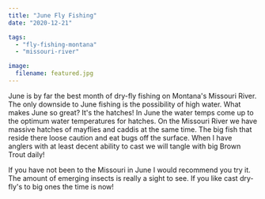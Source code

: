 ```yaml
---
title: "June Fly Fishing"
date: "2020-12-21"

tags: 
  - "fly-fishing-montana"
  - "missouri-river"

image:
  filename: featured.jpg
---
```


June is by far the best month of dry-fly fishing on Montana's Missouri River. The only downside to June fishing is the possibility of high water. What makes June so great? It's the hatches! In June the water temps come up to the optimum water temperatures for hatches. On the Missouri River we have massive hatches of mayflies and caddis at the same time. The big fish that reside there loose caution and eat bugs off the surface. When I have anglers with at least decent ability to cast we will tangle with big Brown Trout daily!

If you have not been to the Missouri in June I would recommend you try it. The amount of emerging insects is really a sight to see. If you like cast dry-fly's to big ones the time is now!
